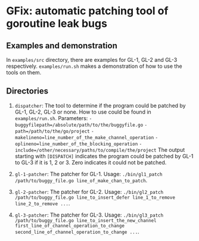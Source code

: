# GFix: automatic patching tool of goroutine leak bugs

## Examples and demonstration

In `examples/src` directory, there are examples for GL-1, GL-2 and GL-3 respectively. `examples/run.sh` makes a demonstration of how to use the tools on them.

## Directories

1. `dispatcher`: The tool to determine if the program could be patched by GL-1, GL-2, GL-3 or none. How to use could be found in `examples/run.sh`. 
Parameters: `-buggyfilepath=/absolute/path/to/the/buggyfile.go` `-path=/path/to/the/go/project` `-makelineno=line_number_of_the_make_channel_operation` `-oplineno=line_number_of_the_blocking_operation` `-include=/other/necessary/paths/to/compile/the/project`
The output starting with `[DISPATCH]` indicates the program could be patched by GL-1 to GL-3 if it is 1, 2 or 3. Zero indicates it could not be patched.

2. `gl-1-patcher`: The patcher for GL-1. Usage: `./bin/gl1_patch /path/to/buggy_file.go line_of_make_chan_to_patch`.
3. `gl-2-patcher`: The patcher for GL-2. Usage: `./bin/gl2_patch /path/to/buggy_file.go line_to_insert_defer line_1_to_remove line_2_to_remove ...`.
4. `gl-3-patcher`: The patcher for GL-3. Usage: `./bin/gl3_patch /path/to/buggy_file.go line_to_insert_the_new_channel first_line_of_channel_operation_to_change second_line_of_channel_operation_to_change ...`.
